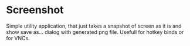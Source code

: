# Screenshot
Simple utility application, that just takes a snapshot of screen as it is and show save as... dialog with generated png file. Usefull for hotkey binds or for VNCs. 
